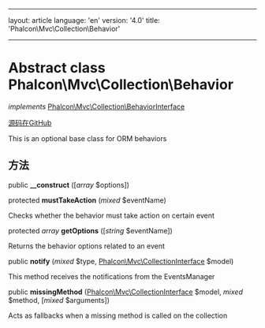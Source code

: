 * * *

layout: article language: 'en' version: '4.0' title: 'Phalcon\Mvc\Collection\Behavior'

* * *

# Abstract class **Phalcon\Mvc\Collection\Behavior**

*implements* [Phalcon\Mvc\Collection\BehaviorInterface](/4.0/en/api/Phalcon_Mvc_Collection_BehaviorInterface)

<a href="https://github.com/phalcon/cphalcon/tree/v4.0.0/phalcon/mvc/collection/behavior.zep" class="btn btn-default btn-sm">源码在GitHub</a>

This is an optional base class for ORM behaviors

## 方法

public **__construct** ([*array* $options])

protected **mustTakeAction** (*mixed* $eventName)

Checks whether the behavior must take action on certain event

protected *array* **getOptions** ([*string* $eventName])

Returns the behavior options related to an event

public **notify** (*mixed* $type, [Phalcon\Mvc\CollectionInterface](/4.0/en/api/Phalcon_Mvc_CollectionInterface) $model)

This method receives the notifications from the EventsManager

public **missingMethod** ([Phalcon\Mvc\CollectionInterface](/4.0/en/api/Phalcon_Mvc_CollectionInterface) $model, *mixed* $method, [*mixed* $arguments])

Acts as fallbacks when a missing method is called on the collection